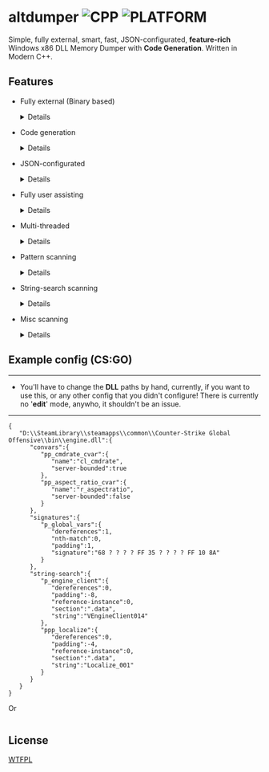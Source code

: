 # altdumper ![CPP](https://img.shields.io/badge/MADE%20WITH-C%2B%2B-blue) ![PLATFORM](https://img.shields.io/badge/PLATFORM-WINDOWS-blue)
Simple, fully external, smart, fast, JSON-configurated, **feature-rich** Windows x86 DLL Memory Dumper with **Code Generation**. Written in Modern C++.

## Features
- Fully external (Binary based)
  <details>

  - You're not required to run any program other than altdumper to generate your values from a config. You just need according binaries.
  </details>
- Code generation
  <details>

  - Your config output automatically generates to valid, no-cost (compile-time) variables.
  - This component can be used independently.
  ---
  - Currently supported languages are:
    - C++
  ---
  </details>
- JSON-configurated
  <details>

  - The inputs are very human friendly (meaning, you can edit your configs by hand) and ideal for usage on a server.
  - This also makes it pretty portable, without any official support for editing, as it is incredibly intuitive.
  </details>
- Fully user assisting
  <details>

  - You will be walked through both the process of generating a JSON configuration for making, and throughout inputting it. The process is a dialogue, and you'll have file/folder prompts when required, name inputting when required, value inputting when required, and you'll also have instructions at hand, in the CLI.
  </details>
- Multi-threaded
  <details>

  - The processing of every individual DLL is spanned across their own thread.
  </details>
- Pattern scanning
  <details>

  ---
  - Keep in mind: Scanning here is done only throughout the **.text** section.
  ---

  Prompts you to input the following:

  - IDA-style string of pattern (example: "**AA BB CC DD EE ? FF**").
    - **?** is the 'ignore mismatch' wildcard.
  - N-th instance of pattern (given it repeats).
    - Default value is 0 (first one).
  - Padding (from first pattern byte).
  - Dereferences (from pattern start + padding).

  </details>
- String-search scanning
  <details>
  Prompts you to input the following:

  - String to find in **.rdata**. Input is null terminated.
  - Reference instance (N-th reference in **.text** of the address where our string is stored).
  - Padding (to skip over reference pointer, you would input 4).
  - Dereferencing (from padding).
  </details>
- Misc scanning
  <details>
  
  - ConVar scanning
    <details>
    Prompts you to input the following:

    - Name of ConVar.
    - Whether is it server bounded or not (to deduce the constructor).
      - A server-bounded ConVar example is: **cl_cmdrate**.
      - A non-server-boudned ConVar example is: **r_aspectratio**.
    </details>
  </details>

## Example config (CS:GO)

---
- You'll have to change the **DLL** paths by hand, currently, if you want to use this, or any other config that you didn't configure! There is currently no '**edit**' mode, anywho, it shouldn't be an issue.
---

```
{
   "D:\\SteamLibrary\\steamapps\\common\\Counter-Strike Global Offensive\\bin\\engine.dll":{
      "convars":{
         "pp_cmdrate_cvar":{
            "name":"cl_cmdrate",
            "server-bounded":true
         },
         "pp_aspect_ratio_cvar":{
            "name":"r_aspectratio",
            "server-bounded":false
         }
      },
      "signatures":{
         "p_global_vars":{
            "dereferences":1,
            "nth-match":0,
            "padding":1,
            "signature":"68 ? ? ? ? FF 35 ? ? ? ? FF 10 8A"
         }
      },
      "string-search":{
         "p_engine_client":{
            "dereferences":0,
            "padding":-8,
            "reference-instance":0,
            "section":".data",
            "string":"VEngineClient014"
         },
         "ppp_localize":{
            "dereferences":0,
            "padding":-4,
            "reference-instance":0,
            "section":".data",
            "string":"Localize_001"
         }
      }
   }
}
```

Or

```
```

## License
[WTFPL](https://github.com/cristeigabriel/altdumper/blob/main/LICENSE) 